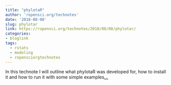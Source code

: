 ```yaml
---
title: "phylotaR"
author: 'ropensci.org/technotes'
date: '2018-08-08'
slug: phylotar
link: https://ropensci.org/technotes/2018/08/08/phylotar/
categories:
- bloglink
tags:
  - rstats
  - modeling
  - ropensciorgtechnotes
---
```


In this technote I will outline what phylotaR was developed for, how to install it and how to run it with some simple examples[... <i class="fas fa-external-link-alt"></i>](https://ropensci.org/technotes/2018/08/08/phylotar/)

